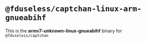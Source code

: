 # `@fduseless/captchan-linux-arm-gnueabihf`

This is the **armv7-unknown-linux-gnueabihf** binary for `@fduseless/captchan`
